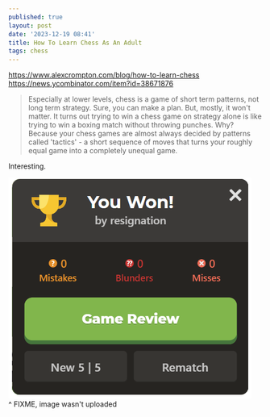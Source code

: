 ```yaml
---
published: true
layout: post
date: '2023-12-19 08:41'
title: How To Learn Chess As An Adult
tags: chess 
---
```

<https://www.alexcrompton.com/blog/how-to-learn-chess>  
<https://news.ycombinator.com/item?id=38671876>  

> Especially at lower levels, chess is a game of short term patterns, not long term strategy. Sure, you can make a plan. But, mostly, it won't matter. It turns out trying to win a chess game on strategy alone is like trying to win a boxing match without throwing punches. 
> Why? Because your chess games are almost always decided by patterns called 'tactics' - a short sequence of moves that turns your roughly equal game into a completely unequal game.

Interesting.

![image](/media/youwon.png "Actual screenshot!")  
^ FIXME, image wasn't uploaded
